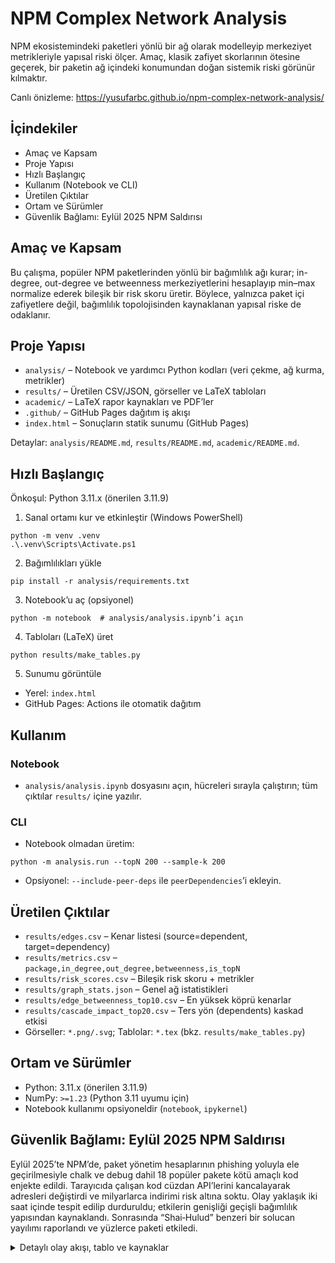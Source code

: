 # NPM Complex Network Analysis

NPM ekosistemindeki paketleri yönlü bir ağ olarak modelleyip merkeziyet metrikleriyle yapısal riski ölçer. Amaç, klasik zafiyet skorlarının ötesine geçerek, bir paketin ağ içindeki konumundan doğan sistemik riski görünür kılmaktır.

Canlı önizleme: https://yusufarbc.github.io/npm-complex-network-analysis/

## İçindekiler
- Amaç ve Kapsam
- Proje Yapısı
- Hızlı Başlangıç
- Kullanım (Notebook ve CLI)
- Üretilen Çıktılar
- Ortam ve Sürümler
- Güvenlik Bağlamı: Eylül 2025 NPM Saldırısı

## Amaç ve Kapsam
Bu çalışma, popüler NPM paketlerinden yönlü bir bağımlılık ağı kurar; in-degree, out-degree ve betweenness merkeziyetlerini hesaplayıp min–max normalize ederek bileşik bir risk skoru üretir. Böylece, yalnızca paket içi zafiyetlere değil, bağımlılık topolojisinden kaynaklanan yapısal riske de odaklanır.

## Proje Yapısı
- `analysis/` – Notebook ve yardımcı Python kodları (veri çekme, ağ kurma, metrikler)
- `results/` – Üretilen CSV/JSON, görseller ve LaTeX tabloları
- `academic/` – LaTeX rapor kaynakları ve PDF’ler
- `.github/` – GitHub Pages dağıtım iş akışı
- `index.html` – Sonuçların statik sunumu (GitHub Pages)

Detaylar: `analysis/README.md`, `results/README.md`, `academic/README.md`.

## Hızlı Başlangıç
Önkoşul: Python 3.11.x (önerilen 3.11.9)

1) Sanal ortamı kur ve etkinleştir (Windows PowerShell)
```
python -m venv .venv
.\.venv\Scripts\Activate.ps1
```
2) Bağımlılıkları yükle
```
pip install -r analysis/requirements.txt
```
3) Notebook’u aç (opsiyonel)
```
python -m notebook  # analysis/analysis.ipynb’i açın
```
4) Tabloları (LaTeX) üret
```
python results/make_tables.py
```
5) Sunumu görüntüle
- Yerel: `index.html`
- GitHub Pages: Actions ile otomatik dağıtım

## Kullanım
### Notebook
- `analysis/analysis.ipynb` dosyasını açın, hücreleri sırayla çalıştırın; tüm çıktılar `results/` içine yazılır.

### CLI
- Notebook olmadan üretim:
```
python -m analysis.run --topN 200 --sample-k 200
```
- Opsiyonel: `--include-peer-deps` ile `peerDependencies`’i ekleyin.

## Üretilen Çıktılar
- `results/edges.csv` – Kenar listesi (source=dependent, target=dependency)
- `results/metrics.csv` – `package,in_degree,out_degree,betweenness,is_topN`
- `results/risk_scores.csv` – Bileşik risk skoru + metrikler
- `results/graph_stats.json` – Genel ağ istatistikleri
- `results/edge_betweenness_top10.csv` – En yüksek köprü kenarlar
- `results/cascade_impact_top20.csv` – Ters yön (dependents) kaskad etkisi
- Görseller: `*.png/.svg`; Tablolar: `*.tex` (bkz. `results/make_tables.py`)

## Ortam ve Sürümler
- Python: 3.11.x (önerilen 3.11.9)
- NumPy: `>=1.23` (Python 3.11 uyumu için)
- Notebook kullanımı opsiyoneldir (`notebook`, `ipykernel`)

## Güvenlik Bağlamı: Eylül 2025 NPM Saldırısı
Eylül 2025’te NPM’de, paket yönetim hesaplarının phishing yoluyla ele geçirilmesiyle chalk ve debug dahil 18 popüler pakete kötü amaçlı kod enjekte edildi. Tarayıcıda çalışan kod cüzdan API’lerini kancalayarak adresleri değiştirdi ve milyarlarca indirimi risk altına soktu. Olay yaklaşık iki saat içinde tespit edilip durduruldu; etkilerin genişliği geçişli bağımlılık yapısından kaynaklandı. Sonrasında “Shai‑Hulud” benzeri bir solucan yayılımı raporlandı ve yüzlerce paketi etkiledi.

<details>
<summary>Detaylı olay akışı, tablo ve kaynaklar</summary>

Eylül 2025'te Node Package Manager (NPM) ekosistemi, tarihin en büyük tedarik zinciri saldırılarından birine maruz kaldı. Bu saldırı, phishing kampanyaları yoluyla paket bakıcılarının hesaplarının ele geçirilmesiyle başladı ve chalk, debug gibi popüler JavaScript paketlerine kötü amaçlı kod enjekte edilmesiyle devam etti. Saldırganlar, kripto para cüzdan adreslerini değiştirerek kullanıcıların fonlarını çalmayı hedefledi. Olay, açık kaynak yazılım ekosisteminin kırılganlığını bir kez daha gözler önüne serdi.

Saldırı, 5 Eylül 2025'te "npmjs.help" adlı sahte bir alan adının kaydedilmesiyle hazırlık aşamasına girdi. Bu alan, resmi NPM destek sitesini taklit ederek paket bakıcılarına phishing e-postaları gönderdi. E-postalar, iki faktörlü kimlik doğrulama (2FA) sıfırlama talebi gibi görünüyor ve bakıcıları kullanıcı adı, şifre ve TOTP kodlarını paylaşmaya ikna ediyordu. En bilinen mağdur, "qix-" olarak bilinen geliştirici Josh Junon'du. Hesabı ele geçirildikten sonra, saldırganlar 8 Eylül 2025'te saat 13:16 UTC'de kötü amaçlı sürümleri yayınlamaya başladı. Bu sürümler, tarayıcı ortamında çalışan bir "crypto-stealer" veya "wallet-drainer" içeriyordu.

Etkilenen paketler arasında chalk (konsol renklendirme), debug (hata ayıklama), ansi-styles (ANSI kodları işleme) gibi temel kütüphaneler yer alıyordu. Bu paketler, toplamda haftada 2.6 milyardan fazla indiriliyor ve birçok web uygulamasında geçişli bağımlılık olarak kullanılıyor. Saldırının mekanizması, kötü kodun tarayıcıya enjekte edilmesiyle başlıyordu: fetch, XMLHttpRequest ve cüzdan API'leri (örneğin window.ethereum, Solana API'leri) gibi işlevleri kancalıyor, ağ trafiğini izliyor ve kripto para adreslerini saldırganın kontrolündeki adreslerle değiştiriyordu. Desteklenen zincirler arasında Ethereum, Bitcoin, Solana, Tron, Litecoin ve Bitcoin Cash vardı. Kod, Levenshtein algoritması kullanarak benzer adresler üretiyor ve kullanıcı arayüzünde değişiklik yapmadan işlemi gizli tutuyordu. Ayrıca, veri hırsızlığı için hassas bilgileri exfiltre edebiliyordu.

Zaman çizelgesi şöyleydi:
- **5 Eylül 2025**: Sahte alan adı kaydedildi.
- **8 Eylül 2025, 13:16 UTC**: Kötü amaçlı sürümler yayınlandı (örneğin chalk@5.6.1, debug@4.4.2).
- **8 Eylül 2025, ~15:20 UTC**: Topluluk, GitHub'da şüpheli kodu fark etti ve uyarılar başladı.
- **8 Eylül 2025, öğleden sonra**: Bakıcılar, kötü sürümleri kaldırdı ve temiz sürümleri yayınladı. Saldırı yaklaşık 2 saat sürdü.
- **9-10 Eylül 2025**: Güvenlik firmaları (Palo Alto, Cycode) raporlar yayınladı.
- **15 Eylül 2025**: "Shai-Hulud" adlı solucan benzeri bir gelişme ortaya çıktı; bu, saldırıdan esinlenerek kendi kendine çoğalan bir malware olup yüzlerce paketi etkiledi.
- **23 Eylül 2025**: CISA, yaygın tedarik zinciri uyarısı yayınladı.

Olayın genel etkisi büyük oldu: Potansiyel olarak milyonlarca geliştirici ve milyarlarca indirme etkilendi. Kripto kayıpları sınırlı kaldı (yaklaşık 503 USD rapor edildi), çünkü erken tespit edildi. Ancak ekosistem riski yüksekti; CI/CD hatlarında çökmelere neden oldu ve web3 uygulamalarını tehdit etti. Shai-Hulud solucanı, saldırıyı genişleterek 500'den fazla paketi enfekte etti ve geliştirici kimlik bilgilerini çalmayı hedefledi.

#### Etkilenen Paketler ve Etkiler (özet tablo)

| Paket Adı | Haftalık İndirme | Rol | Saldırı Etkisi |
|---|---:|---|---|
| ansi-styles | 371.4M | ANSI stil | Tarayıcı kancaları; veri hırsızlığı |
| debug | 357.6M | Hata ayıklama | Cüzdan API’leri; işlem hijack’i |
| chalk | 299.9M | Konsol renk | Ağ izleme; adres swap’i |
| supports-color | 250M | Renk desteği | Tarayıcı entegrasyonuyla yayılım |
| strip-ansi | 200M | ANSI temizleme | Veri exfiltrasyonu |
| ... | ... | ... | ... |

#### Haber ve Rapor Kaynakları (seçme)
- Palo Alto Networks: https://www.paloaltonetworks.com/blog/cloud-security/npm-supply-chain-attack/
- CISA: https://www.cisa.gov/news-events/alerts/2025/09/23/widespread-supply-chain-compromise-impacting-npm-ecosystem
- Trend Micro: https://www.trendmicro.com/en_us/research/25/i/npm-supply-chain-attack.html
- Bleeping Computer: https://www.bleepingcomputer.com/news/security/hackers-hijack-npm-packages-with-2-billion-weekly-downloads-in-supply-chain-attack/
- Trellix: https://www.trellix.com/blogs/research/npm-account-hijacking-and-the-rise-of-supply-chain-attacks/

</details>
